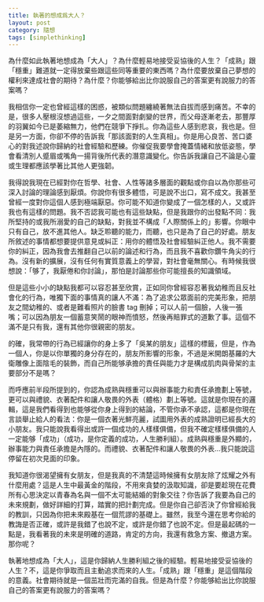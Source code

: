 ```yaml
---
title: 執著的想成爲大人？
layout: post
category: 隨想
tags: [simplethinking]
---
```


為什麼如此執著地想成為「大人」？為什麼輕易地接受妥協後的人生？「成熟」跟「穩重」難道就一定得放棄些跟這些同等重要的東西嗎？為什麼要放棄自己夢想的權利來達成社會的期待？為什麼？你能够給出比你說服自己的答案更有說服力的答案嗎？

我相信你一定也曾經這樣的困惑，被類似問題纏繞著無法自拔而感到痛苦。不幸的是，很多人壓根沒想過這些，一夕之間面對劇變的世界，而父母逐漸老去，那豐厚的羽翼如今已是萎縮無力，他們在競爭下掙扎。你為這些人感到悲哀，我也是。但是另一方面，你卻不停的告訴我「那該面對的人生真相」。你是用心良苦、苦口婆心的對我述說你歸納的社會經驗和歷練。你催促我要學會掩蓋情緒和放低姿態，學會看清別人蹙眉或嘴角一揚背後所代表的潛意識變化。你告訴我讓自己不論是心靈或生理都應該學著比其他人更強韌。

我得說我現在已經對你在哲學、社會、人性等諸多層面的觀點或你自以為你那些可深入討論的理論感到厭煩。你說你有很多體悟，可是說不出口，寫不成文。我甚至曾經一度對你這個人感到極端厭惡。你可能不知道你變成了一個怎樣的人，又或許我也有這樣的問題。我不否認我可能也有這些缺點，但是我跟你的出發點不同：我所堅持的或我所溺愛的自己的缺點，對我並不構成「人際關係上的」影響。你眼中只有自己，放不進其他人。缺乏聆聽的能力，而聽，也只是為了自己的好處。朋友所敘述的事情都想要提供意見或糾正：用你的體悟及社會經驗糾正他人。我不需要你的糾正，因為我會去推翻自己以前的論述和行為，而且我不喜歡你鑽牛角尖的行為。沒有新的擴展，沒有任何有實質意義上的學習，對社會毫無關心。有時候我很想說：「够了，我厭倦和你討論」，那怕是討論那些你可能擅長的知識領域。

但是這些小小的缺點我都可以容忍甚至欣賞，正如同你曾經容忍著我幼稚而且反社會化的行為，唯獨下面的事情真的讓人不滿：為了追求公眾面前的完美形象，把朋友之間幼稚的、或者是難看照片的臉書 tag 刪掉；可以人前一個臉，人後一張嘴；可以因為朋友一個蓄意笑鬧的眼神而憤怒，然後再賠罪式的道歉了事。這個不滿不是只有我，還有其他你很親密的朋友。

的確，我常帶的行為已經讓你的身上多了「吳某的朋友」這樣的標籤，但是，作為一個人，你是以你單獨的身分存在的，朋友所影響的形象，不過是米開朗基羅的大衛雕像上面陰毛的裝飾，而自己所能够承擔的責任與能力才是構成肌肉與骨架的主要部分不是嗎？

而呼應前半段所提到的，你認為成熟與穩重可以與辦事能力和責任承擔劃上等號，更可以與禮貌、衣著配件和讓人敬畏的外表（體格）劃上等號。這就是你現在的邏輯，這是我們看得到也能够從你身上得到的結論，不管你承不承認，這都是你現在言談舉止給人的看法：你是一個衣著光鮮亮麗，試圖用外表的成熟證明已經長大的小朋友。我只能說我看得出或許一個成功的人樣樣俱備，但我不確定樣樣俱備的人一定能够「成功」（成功，是你定義的成功，人生勝利組）。成熟與穩重是外顯的，辦事能力與責任承擔是內隱的。而禮貌、衣著配件和讓人敬畏的外表…我只能說這停留在初次見面的印象。

我知道你很渴望擁有女朋友，但是我真的不清楚這時候擁有女朋友除了炫耀之外有什麼用處？這是人生中最黃金的階段，不用來貪婪的汲取知識，卻是要趁現在花費所有心思決定以青春為名與一個不太可能結婚的對象交往？你告訴了我要為自己的未來規劃，做好詳細的打算，踏實的把計劃完成。但是你自己卻否決了你曾經給我的教訓，只因為你把未來殿基在一個荒謬的基礎上。雖然，我至今還在思考你給的教誨是否正確，或許是我錯了也說不定，或許是你錯了也說不定。但是最起碼的一點是，我看著我的未來是明確的道路，肯定的方向，我還有救急方案、撤退方案。那你呢？

執著地想成為「大人」，這是你歸納人生勝利組之後的經驗。輕易地接受妥協後的人生？不，這是你爭取而且主動追求而來的人生。「成熟」跟「穩重」是這個階段的意義。社會期待就是一個茁壯而完滿的自我。但是為什麼？你能够給出比你說服自己的答案更有說服力的答案嗎？
